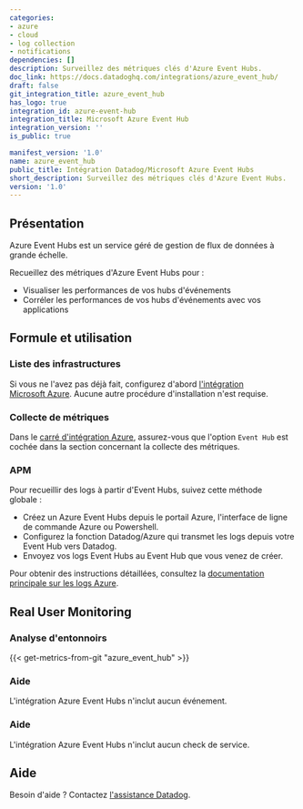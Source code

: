 ```yaml
---
categories:
- azure
- cloud
- log collection
- notifications
dependencies: []
description: Surveillez des métriques clés d'Azure Event Hubs.
doc_link: https://docs.datadoghq.com/integrations/azure_event_hub/
draft: false
git_integration_title: azure_event_hub
has_logo: true
integration_id: azure-event-hub
integration_title: Microsoft Azure Event Hub
integration_version: ''
is_public: true

manifest_version: '1.0'
name: azure_event_hub
public_title: Intégration Datadog/Microsoft Azure Event Hubs
short_description: Surveillez des métriques clés d'Azure Event Hubs.
version: '1.0'
---
```


<!--  SOURCED FROM https://github.com/DataDog/dogweb -->
## Présentation

Azure Event Hubs est un service géré de gestion de flux de données à grande échelle.

Recueillez des métriques d'Azure Event Hubs pour :

- Visualiser les performances de vos hubs d'événements
- Corréler les performances de vos hubs d'événements avec vos applications

## Formule et utilisation

### Liste des infrastructures

Si vous ne l'avez pas déjà fait, configurez d'abord [l'intégration Microsoft Azure][1]. Aucune autre procédure d'installation n'est requise.

### Collecte de métriques

Dans le [carré d'intégration Azure][1], assurez-vous que l'option `Event Hub` est cochée dans la section concernant la collecte des métriques.

### APM

Pour recueillir des logs à partir d'Event Hubs, suivez cette méthode globale :

- Créez un Azure Event Hubs depuis le portail Azure, l'interface de ligne de commande Azure ou Powershell.
- Configurez la fonction Datadog/Azure qui transmet les logs depuis votre Event Hub vers Datadog.
- Envoyez vos logs Event Hubs au Event Hub que vous venez de créer.

Pour obtenir des instructions détaillées, consultez la [documentation principale sur les logs Azure][2].

## Real User Monitoring

### Analyse d'entonnoirs
{{< get-metrics-from-git "azure_event_hub" >}}


### Aide

L'intégration Azure Event Hubs n'inclut aucun événement.

### Aide

L'intégration Azure Event Hubs n'inclut aucun check de service.

## Aide

Besoin d'aide ? Contactez [l'assistance Datadog][4].

[1]: https://docs.datadoghq.com/fr/integrations/azure/
[2]: https://docs.datadoghq.com/fr/integrations/azure/#log-collection
[3]: https://github.com/DataDog/dogweb/blob/prod/integration/azure_event_hub/azure_event_hub_metadata.csv
[4]: https://docs.datadoghq.com/fr/help/
